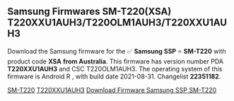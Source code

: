 <h2>Samsung Firmwares SM-T220(XSA) T220XXU1AUH3/T220OLM1AUH3/T220XXU1AUH3</h2>
Download the Samsung firmware for the ✅ <strong>Samsung SSP </strong> ⭐ <strong>SM-T220</strong> with product code <strong>XSA</strong> <strong> from Australia</strong>. This firmware has version number PDA <strong>T220XXU1AUH3</strong> and CSC T220OLM1AUH3. The operating system of this firmware is Android R , with build date 2021-08-31. Changelist <strong>22351182</strong>.


[SM-T220](https://samfirm.shop/samsung/model/SM-T220)
[T220XXU1AUH3](https://samfirm.shop/samsung/pda/T220XXU1AUH3)
[Download Firmware Samsung SSP SM-T220](https://samfirm.shop/samsung/firmware/451841)

